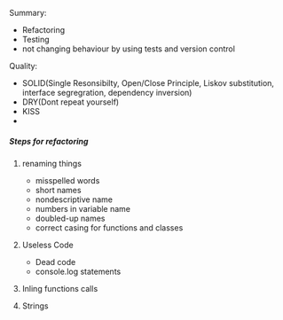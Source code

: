 Summary:
- Refactoring
- Testing
- not changing behaviour by using tests and version control

Quality:
- SOLID(Single Resonsibilty, Open/Close Principle, Liskov substitution, interface segregration, dependency inversion)
- DRY(Dont repeat yourself)
- KISS
-

##### Steps for refactoring
1. renaming things
    - misspelled words
    - short names
    - nondescriptive name
    - numbers in variable name
    - doubled-up names
    - correct casing for functions and classes

2. Useless Code
    - Dead code
    - console.log statements

3. Inling functions calls

4. Strings

